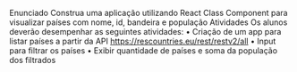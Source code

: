 Enunciado
Construa uma aplicação utilizando React Class Component para visualizar países com nome, id, bandeira e população
Atividades
Os alunos deverão desempenhar as seguintes atividades:
•	Criação de um app para listar países a partir da API https://rescountries.eu/rest/restv2/all
•	Input para filtrar os países
•	Exibir quantidade de países e soma da população dos filtrados

